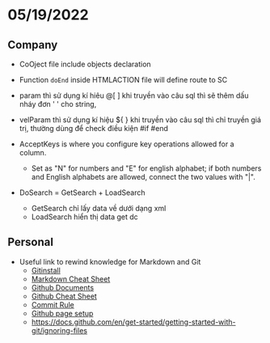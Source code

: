 # 05/19/2022

## Company

- CoOject file include objects declaration

- Function `doEnd` inside HTMLACTION file will define route to SC
- param thì sử dụng kí hiêu @[ ] khi truyền vào câu sql thì sẽ thêm dấu nháy đơn ' ' cho string,
- velParam thì sử dụng kí hiệu ${ } khi truyền vào câu sql thì chỉ truyền giá trị, thường dùng để check điều kiện #if #end
- AcceptKeys is where you configure key operations allowed for a column.
  - Set as "N" for numbers and "E" for english alphabet; if both numbers and English alphabets are allowed, connect the two values with "|".
- DoSearch = GetSearch + LoadSearch
  - GetSearch chỉ lấy data về dưới dạng xml
  - LoadSearch hiển thị data get dc

## Personal

- Useful link to rewind knowledge for Markdown and Git
  - [Gitinstall](https://git-scm.com/download/win)
  - [Markdown Cheat Sheet](https://www.markdownguide.org/cheat-sheet/)
  - [Github Documents](https://docs.github.com/en)
  - [Github Cheat Sheet](https://education.github.com/git-cheat-sheet-education.pdf)
  - [Commit Rule](https://cbea.ms/git-commit/)
  - [Github page setup](https://pages.github.com/)
  - <https://docs.github.com/en/get-started/getting-started-with-git/ignoring-files>
